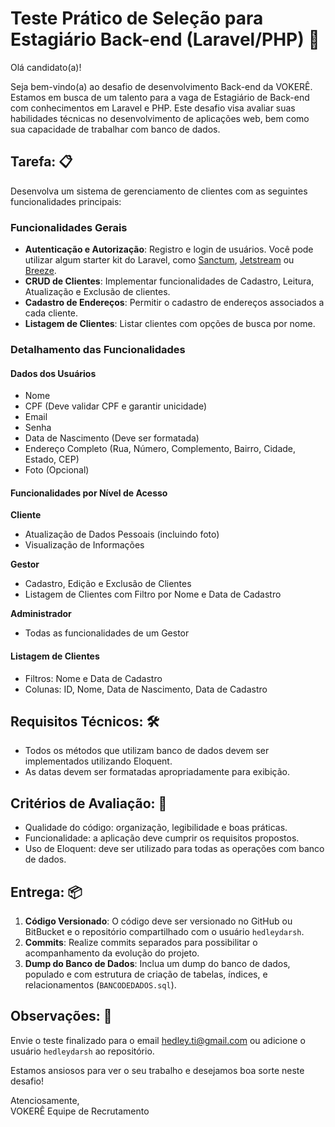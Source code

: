# Teste Prático de Seleção para Estagiário Back-end (Laravel/PHP) 🔧

Olá candidato(a)!

Seja bem-vindo(a) ao desafio de desenvolvimento Back-end da VOKERÊ. Estamos em busca de um talento para a vaga de Estagiário de Back-end com conhecimentos em Laravel e PHP. Este desafio visa avaliar suas habilidades técnicas no desenvolvimento de aplicações web, bem como sua capacidade de trabalhar com banco de dados.

## Tarefa: 📋

Desenvolva um sistema de gerenciamento de clientes com as seguintes funcionalidades principais:

### Funcionalidades Gerais
- **Autenticação e Autorização**: Registro e login de usuários. Você pode utilizar algum starter kit do Laravel, como [Sanctum](https://laravel.com/docs/11.x/sanctum), [Jetstream](https://jetstream.laravel.com/2.x/introduction.html) ou [Breeze](https://laravel.com/docs/11.x/starter-kits#laravel-breeze).
- **CRUD de Clientes**: Implementar funcionalidades de Cadastro, Leitura, Atualização e Exclusão de clientes.
- **Cadastro de Endereços**: Permitir o cadastro de endereços associados a cada cliente.
- **Listagem de Clientes**: Listar clientes com opções de busca por nome.

### Detalhamento das Funcionalidades

#### Dados dos Usuários
- Nome
- CPF (Deve validar CPF e garantir unicidade)
- Email
- Senha
- Data de Nascimento (Deve ser formatada)
- Endereço Completo (Rua, Número, Complemento, Bairro, Cidade, Estado, CEP)
- Foto (Opcional)

#### Funcionalidades por Nível de Acesso

**Cliente**
- Atualização de Dados Pessoais (incluindo foto)
- Visualização de Informações

**Gestor**
- Cadastro, Edição e Exclusão de Clientes
- Listagem de Clientes com Filtro por Nome e Data de Cadastro

**Administrador**
- Todas as funcionalidades de um Gestor

#### Listagem de Clientes
- Filtros: Nome e Data de Cadastro
- Colunas: ID, Nome, Data de Nascimento, Data de Cadastro

## Requisitos Técnicos: 🛠️

- Todos os métodos que utilizam banco de dados devem ser implementados utilizando Eloquent.
- As datas devem ser formatadas apropriadamente para exibição.

## Critérios de Avaliação: 📝

- Qualidade do código: organização, legibilidade e boas práticas.
- Funcionalidade: a aplicação deve cumprir os requisitos propostos.
- Uso de Eloquent: deve ser utilizado para todas as operações com banco de dados.

## Entrega: 📦

1. **Código Versionado**: O código deve ser versionado no GitHub ou BitBucket e o repositório compartilhado com o usuário `hedleydarsh`.
2. **Commits**: Realize commits separados para possibilitar o acompanhamento da evolução do projeto.
3. **Dump do Banco de Dados**: Inclua um dump do banco de dados, populado e com estrutura de criação de tabelas, índices, e relacionamentos (`BANCODEDADOS.sql`).

## Observações: 📌

Envie o teste finalizado para o email hedley.ti@gmail.com ou adicione o usuário `hedleydarsh` ao repositório.

Estamos ansiosos para ver o seu trabalho e desejamos boa sorte neste desafio!

Atenciosamente,  
VOKERÊ Equipe de Recrutamento
